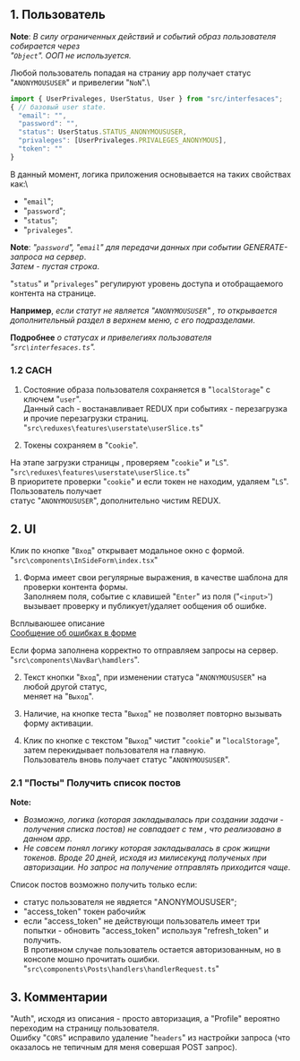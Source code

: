 ## 1. Пользователь 
**Note**: *В силу ограниченных действий и событий образ пользователя собирается через* \
*"`Object`". ООП не используется.*


Любой пользователь попадая на страниу арр получает статус "`ANONYMOUSUSER`" и привелегии "`NoN`".\
```ts
import { UserPrivaleges, UserStatus, User } from "src/interfesaces";
{ // базовый user state.
  "email": "",
  "password": "",
  "status": UserStatus.STATUS_ANONYMOUSUSER,
  "privaleges": [UserPrivaleges.PRIVALEGES_ANONYMOUS],
  "token": ""
}
```
В данный момент, логика приложения основывается на таких свойствах как:\
- "`email`";
- "`password`";
- "`status`";
- "`privaleges`".

**Note**: *"`password`", "`email`" для передачи данных при событии GENERATE-запроса на сервер*.\
*Затем - пустая строка*.

"`status`" и "`privaleges`" регулируют уровень доступа и отобращаемого контента на странице.

**Например**, *если статут не является "`ANONYMOUSUSER`" , то открывается дополнительный раздел в верхнем меню, с его подразделами*.

**Подробнее** *о статусах и привелегиях пользователя "`src\interfesaces.ts`".*

### 1.2 CACH
1. Состояние образа пользователя сохраняется в "`localStorage`" с ключем "`user`".\
Данный  cach - востанавливает REDUX при событиях - перезагрузка и прочие перезагрузки страниц. \
"`src\reduxes\features\userstate\userSlice.ts`"

2. Токены сохраняем в "`Cookie`".

На этапе загрузки страницы , проверяем "`cookie`" и "`LS`". \
"`src\reduxes\features\userstate\userSlice.ts`"\
В приоритете проверки "`cookie`" и если токен не находим, удаляем "`LS`". Пользователь получает \
статус "`ANONYMOUSUSER`", дополнительно чистим REDUX.

## 2. UI
Клик по кнопке "`Вход`" открывает модальное окно с формой.\
"`src\components\InSideForm\index.tsx`"

1. Форма имеет свои регулярные выражения, в качестве шаблона для проверки контента формы.\
Заполняем поля, событие с клавишей "`Enter`" из поля ("`<input>`') вызывает проверку и публикует/удаляет ообщения об ошибке.

Всплываюшее описание  \
[Сообщение об ошибках в форме](./img//error_message_of_form.png)

Если форма заполнена корректно то отправляем запросы на сервер.\
"`src\components\NavBar\hamdlers`".

2. Текст кнопки "`Вход`", при изменении статуса "`ANONYMOUSUSER`" на любой другой статус, \
меняет на "`Выход`".

3. Наличие, на кнопке теста "`Выход`" не позволяет повторно вызывать форму активации. 
4. Клик по кнопке с текстом "`Выход`" чистит "`cookie`" и "`localStorage`", затем перекидывает пользователя на главную.\
Пользователь вновь получает статус "`ANONYMOUSUSER`". 
### 2.1 "Посты" Получить список постов
**Note:** 
- *Возможно, логика (которая закладывалась при создании задачи - получения списка постов) не совпадает с тем , что реализовано в данном app*.
- *Не совсем понял логику которая закладывалась в срок жищни токенов. Вроде 20 дней, исходя из милисекунд полученых при авторизации. Но запрос на получение отправлять приходится чаще*.

Список постов возможно получить только если:
- статус пользователя не явдяется "ANONYMOUSUSER";
- "access_token" токен рабочийж
- если "access_token" не действующи пользователь имеет три попытки - обновить "access_token" используя "refresh_token" и получить. \
В противном случае пользователь остается авторизованным, но в консоле мошно прочитать ошибки. \
"`src\components\Posts\handlers\handlerRequest.ts`"


## 3. Комментарии

"Auth", исходя из описания - просто авторизация, а "Profile" вероятно переходим на страницу пользователя.\
Ошибку "`CORS`" исправило удаление "`headers`" из настройки запроса (что оказалось не тепичным для меня совершая POST запрос).
